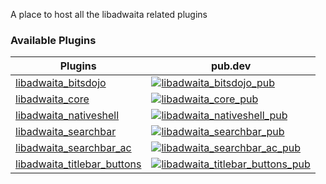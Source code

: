 A place to host all the libadwaita related plugins

### Available Plugins
| Plugins | pub.dev |
| ------- | ------- |
| [libadwaita_bitsdojo](libadwaita_bitsdojo) | [![libadwaita_bitsdojo_pub]](libadwaita_bitsdojo) |
| [libadwaita_core](libadwaita_core) | [![libadwaita_core_pub]](libadwaita_core) |
| [libadwaita_nativeshell](libadwaita_nativeshell) | [![libadwaita_nativeshell_pub]](libadwaita_nativeshell) |
| [libadwaita_searchbar](libadwaita_searchbar) | [![libadwaita_searchbar_pub]](libadwaita_searchbar) |
| [libadwaita_searchbar_ac](libadwaita_searchbar_ac) | [![libadwaita_searchbar_ac_pub]](libadwaita_searchbar_ac) |
| [libadwaita_titlebar_buttons](libadwaita_titlebar_buttons) | [![libadwaita_titlebar_buttons_pub]](libadwaita_titlebar_buttons) |


[libadwaita_bitsdojo]: https://pub.dev/packages/libadwaita_bitsdojo
[libadwaita_bitsdojo_pub]: https://img.shields.io/pub/v/libadwaita_bitsdojo.svg
[libadwaita_core]: https://pub.dev/packages/libadwaita_core
[libadwaita_core_pub]: https://img.shields.io/pub/v/libadwaita_core.svg
[libadwaita_nativeshell]: https://pub.dev/packages/libadwaita_nativeshell
[libadwaita_nativeshell_pub]: https://img.shields.io/pub/v/libadwaita_nativeshell.svg
[libadwaita_searchbar]: https://pub.dev/packages/libadwaita_searchbar
[libadwaita_searchbar_pub]: https://img.shields.io/pub/v/libadwaita_searchbar.svg
[libadwaita_searchbar_ac]: https://pub.dev/packages/libadwaita_searchbar_ac
[libadwaita_searchbar_ac_pub]: https://img.shields.io/pub/v/libadwaita_searchbar_ac.svg
[libadwaita_titlebar_buttons]: https://pub.dev/packages/libadwaita_titlebar_buttons
[libadwaita_titlebar_buttons_pub]: https://img.shields.io/pub/v/libadwaita_titlebar_buttons.svg